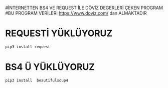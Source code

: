 #İNTERNETTEN BS4 VE REQUEST İLE DÖVİZ DEGERLERİ ÇEKEN PROGRAM
#BU PROGRAM VERİLERİ https://www.doviz.com/ dan ALMAKTADIR
# REQUESTİ YÜKLÜYORUZ
```bash
pip3 install request
```
# BS4 Ü YÜKLÜYORUZ
```bash
pip3 install  beautifulsoup4
```
